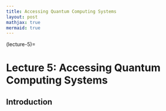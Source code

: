 ```yaml
---
title: Accessing Quantum Computing Systems
layout: post
mathjax: true
mermaid: true
---
```


(lecture-5)=
# Lecture 5: Accessing Quantum Computing Systems

## Introduction
